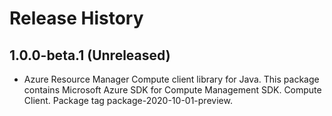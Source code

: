 # Release History

## 1.0.0-beta.1 (Unreleased)

- Azure Resource Manager Compute client library for Java. This package contains Microsoft Azure SDK for Compute Management SDK. Compute Client. Package tag package-2020-10-01-preview.
